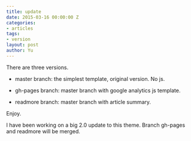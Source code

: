 ```yaml
---
title: update
date: 2015-03-16 00:00:00 Z
categories:
- articles
tags:
- version
layout: post
author: Yu
---
```


There are three versions.

- master branch: the simplest template, original version. No js.

<!-- more -->

- gh-pages branch: master branch with google analytics js template.

- readmore branch: master branch with article summary.

Enjoy.


I have been working on a big 2.0 update to this theme. Branch gh-pages and readmore will be merged.

